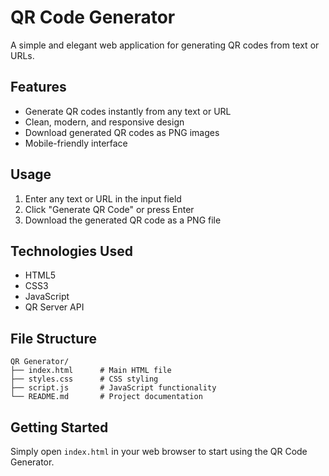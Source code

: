 # QR Code Generator

A simple and elegant web application for generating QR codes from text or URLs.

## Features

- Generate QR codes instantly from any text or URL
- Clean, modern, and responsive design
- Download generated QR codes as PNG images
- Mobile-friendly interface

## Usage

1. Enter any text or URL in the input field
2. Click "Generate QR Code" or press Enter
3. Download the generated QR code as a PNG file

## Technologies Used

- HTML5
- CSS3
- JavaScript
- QR Server API

## File Structure

```
QR Generator/
├── index.html      # Main HTML file
├── styles.css      # CSS styling
├── script.js       # JavaScript functionality
└── README.md       # Project documentation
```

## Getting Started

Simply open `index.html` in your web browser to start using the QR Code Generator.
